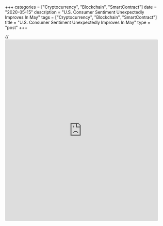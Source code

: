 +++
categories = ["Cryptocurrency", "Blockchain", "SmartContract"]
date = "2020-05-15"
description = "U.S. Consumer Sentiment Unexpectedly Improves In May"
tags = ["Cryptocurrency", "Blockchain", "SmartContract"]
title = "U.S. Consumer Sentiment Unexpectedly Improves In May"
type = "post"
+++

{{<iframe id="large-banner" src="https://www.bounty.group/#slide=8.0" width="100%" height="600" scrolling="no" style="border: 0px solid rgb(216, 221, 230); border-radius: 3px;">}}

With stimulus checks improving consumers' finances and widespread price
discounting boosting buying attitudes, the University of Michigan
released a report on Friday showing an unexpected improvement in U.S.
consumer sentiment in the month of May.

The report said the consumer sentiment index rose to 73.7 in May after
plummeting to 71.8 in April. The rebound surprised economists, who had
expected the index to slip to 68.0.

The unexpected increase by the headline index came as the current
economic conditions index jumped to 83.0 in May from 74.3 in April.

On the other hand, the report said the index of consumer expectations
fell to 67.7 in May from 70.1 in the previous month.

"Personal financial prospects for the year ahead continued to weaken,
falling to the lowest level in almost six years, with declines
especially sharp among upper income households," said Surveys of
Consumers chief economist Richard Curtin

He added, "Improved views on buying conditions were due to discounted
prices and low interest rates, although their impact was partially
offset by uncertainties about job and income prospects."

On the inflation front, one-year inflation expectations surged up to 3.0
percent in May from 2.1 percent in April, while five-year inflation
expectations inched up to 2.6 percent from 2.5 percent.

Curtin called the jump in one-year inflation expectations "perhaps the
most surprising finding" in the survey, noting there were "wide
differences across age and income subgroups."

For comments and feedback [contact](https://www.playgroundfx.com/contact/): editorial@rtt[news](https://www.letsplayfx.com/blog/forex-news-website/).com

[Forex News][1]

   1. www.rtt[news](https://www.letsplayfx.com/blog/forex-news-website/).com/Content/Forex.aspx